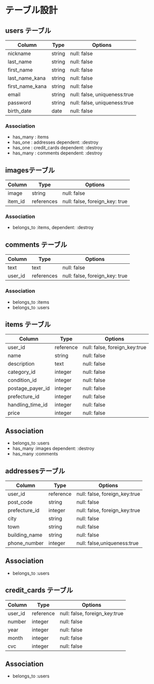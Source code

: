 # テーブル設計

## users テーブル

| Column            | Type   | Options                           |
| ----------------- | ------ | --------------------------------- |
| nickname          | string | null: false                       |
| last_name         | string | null: false                       |
| first_name        | string | null: false                       |
| last_name_kana    | string | null: false                       |
| first_name_kana   | string | null: false                       |
| email             | string | null: false, uniqueness:true      |
| password          | string | null: false, uniqueness:true      |
| birth_date        | date   | null: false                       |
### Association

- has_many : items
- has_one : addresses dependent: :destroy
- has_one : credit_cards dependent: :destroy
- has_many : comments dependent: :destroy

## imagesテーブル

| Column  | Type       | Options                         |
| --------| ---------- | ------------------------------- |
| image   | string     | null: false                     |  
| item_id | references | null: false, foreign_key: true  |

### Association

- belongs_to :items, dependent: :destroy

## comments テーブル

| Column     | Type       | Options                        |
| -----------| ---------- | ------------------------------ |
| text       | text       | null: false                    |
| user_id    | references | null: false, foreign_key: true |

### Association

- belongs_to :items
- belongs_to :users

## items テーブル

| Column             | Type       | Options                         |
| ------------------ | ---------- | ------------------------------- |
| user_id            | reference  | null: false, foreign_key:true   |  
| name               | string     | null: false                     |
| description        | text       | null: false                     |
| category_id        | integer    | null: false                     |
| condition_id       | integer    | null: false                     |
| postage_payer_id   | integer    | null: false                     |
| prefecture_id      | integer    | null: false                     |
| handling_time_id   | integer    | null: false                     |
| price              | integer    | null: false                     |

## Association
- belongs_to :users
- has_many :images dependent: :destroy
- has_many :comments 


## addressesテーブル

| Column             | Type       | Options                         |
| ------------------ | ---------- | ------------------------------- |
| user_id            | reference  | null: false, foreign_key:true   |
| post_code          | string     | null: false                     |  
| prefecture_id      | integer    | null: false, foreign_key:true   |
| city               | string     | null: false                     |
| town               | string     | null: false                     |
| building_name      | string     | null: false                     |
| phone_number       | integer    | null: false,uniqueness:true     |

## Association
- belongs_to :users

## credit_cards テーブル

| Column             | Type       | Options                         |
| ------------------ | ---------- | ------------------------------- |
| user_id            | reference  | null: false, foreign_key:true   |  
| number             | integer    | null: false                     |
| year               | integer    | null: false                     |
| month              | integer    | null: false                     |
| cvc                | integer    | null: false                     |

## Association
- belongs_to :users

